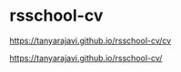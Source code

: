 # rsschool-cv
https://tanyarajavi.github.io/rsschool-cv/cv

https://tanyarajavi.github.io/rsschool-cv/
